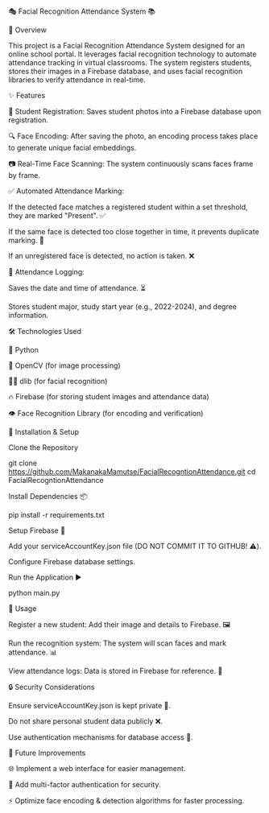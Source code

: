 🎭 Facial Recognition Attendance System 📚

📌 Overview

This project is a Facial Recognition Attendance System designed for an online school portal. It leverages facial recognition technology to automate attendance tracking in virtual classrooms. The system registers students, stores their images in a Firebase database, and uses facial recognition libraries to verify attendance in real-time.

✨ Features

📝 Student Registration: Saves student photos into a Firebase database upon registration.

🔍 Face Encoding: After saving the photo, an encoding process takes place to generate unique facial embeddings.

📷 Real-Time Face Scanning: The system continuously scans faces frame by frame.

✅ Automated Attendance Marking:

If the detected face matches a registered student within a set threshold, they are marked "Present". ✅

If the same face is detected too close together in time, it prevents duplicate marking. 🔄

If an unregistered face is detected, no action is taken. ❌

📅 Attendance Logging:

Saves the date and time of attendance. ⏳

Stores student major, study start year (e.g., 2022-2024), and degree information.

🛠 Technologies Used

🐍 Python

📸 OpenCV (for image processing)

🧑‍💻 dlib (for facial recognition)

🔥 Firebase (for storing student images and attendance data)

👁 Face Recognition Library (for encoding and verification)

🚀 Installation & Setup

Clone the Repository

git clone https://github.com/MakanakaMamutse/FacialRecogntionAttendance.git
cd FacialRecogntionAttendance

Install Dependencies 📦

pip install -r requirements.txt

Setup Firebase 🔐

Add your serviceAccountKey.json file (DO NOT COMMIT IT TO GITHUB! ⚠️).

Configure Firebase database settings.

Run the Application ▶️

python main.py

🎯 Usage

Register a new student: Add their image and details to Firebase. 🖼️

Run the recognition system: The system will scan faces and mark attendance. 📊

View attendance logs: Data is stored in Firebase for reference. 📂

🔒 Security Considerations

Ensure serviceAccountKey.json is kept private 🔑.

Do not share personal student data publicly ❌.

Use authentication mechanisms for database access 🔏.

🚧 Future Improvements

🌐 Implement a web interface for easier management.

🔐 Add multi-factor authentication for security.

⚡ Optimize face encoding & detection algorithms for faster processing.